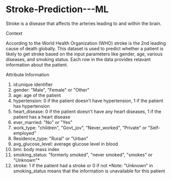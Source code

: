 # Stroke-Prediction---ML
Stroke is a disease that affects the arteries leading to and within the brain.

Context

According to the World Health Organization (WHO) stroke is the 2nd leading cause of death globally.  This dataset is used to predict whether a patient is likely to get stroke based on the input parameters like gender, age, various diseases, and smoking status. Each row in the data provides relavant information about the patient. 

Attribute Information 
1. id:unique identifier 
2. gender: "Male", "Female" or "Other" 
3. age: age of the patient 
4. hypertension: 0 if the patient doesn't have hypertension, 1 if the patient has hypertension 
5. heart_disease: 0 if the patient doesn't have any heart diseases, 1 if the patient has a heart disease 
6. ever_married: "No" or "Yes" 
7. work_type: "children", "Govt_jov", "Never_worked", "Private" or "Self-employed" 
8. Residence_type: "Rural" or "Urban" 
9. avg_glucose_level: average glucose level in blood 
10. bmi: body mass index 
11. smoking_status: "formerly smoked", "never smoked", "smokes" or "Unknown"* 
12. stroke: 1 if the patient had a stroke or 0 if not *Note: "Unknown" in smoking_status means that the information is unavailable for this patient
